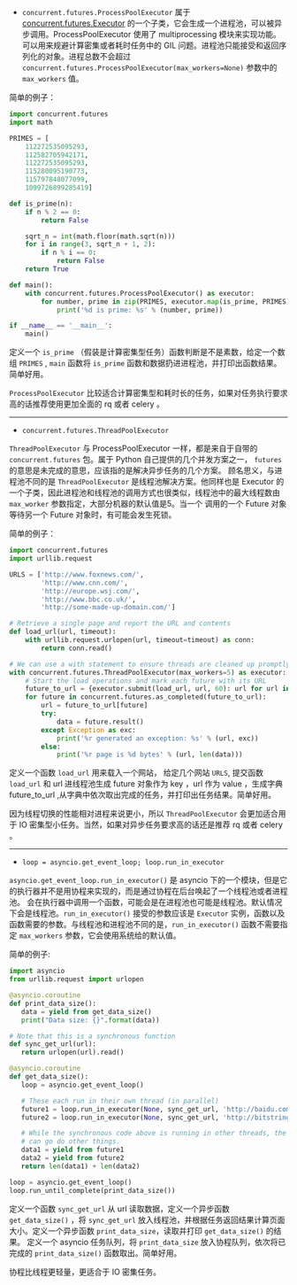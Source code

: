* `concurrent.futures.ProcessPoolExecutor`
  属于 [concurrent.futures.Executor](https://docs.python.org/3/library/concurrent.futures.html#concurrent.futures.Executor) 的一个子类，它会生成一个进程池，可以被异步调用。ProcessPoolExecutor 使用了 multiprocessing 模块来实现功能。可以用来规避计算密集或者耗时任务中的 GIL 问题。进程池只能接受和返回序列化的对象。进程总数不会超过 `concurrent.futures.ProcessPoolExecutor(max_workers=None)` 参数中的 `max_workers` 值。

简单的例子：

```python
import concurrent.futures
import math

PRIMES = [
    112272535095293,
    112582705942171,
    112272535095293,
    115280095190773,
    115797848077099,
    1099726899285419]

def is_prime(n):
    if n % 2 == 0:
        return False

    sqrt_n = int(math.floor(math.sqrt(n)))
    for i in range(3, sqrt_n + 1, 2):
        if n % i == 0:
            return False
    return True

def main():
    with concurrent.futures.ProcessPoolExecutor() as executor:
        for number, prime in zip(PRIMES, executor.map(is_prime, PRIMES)):
            print('%d is prime: %s' % (number, prime))

if __name__ == '__main__':
    main()
```

定义一个 `is_prime` （假装是计算密集型任务）函数判断是不是素数，给定一个数组 `PRIMES` , `main` 函数将 `is_prime` 函数和数据扔进进程池，并打印出函数结果。简单好用。

`ProcessPoolExecutor` 比较适合计算密集型和耗时长的任务，如果对任务执行要求高的话推荐使用更加全面的 rq 或者 celery 。

---

* `concurrent.futures.ThreadPoolExecutor`

`ThreadPoolExecutor` 与 ProcessPoolExecutor 一样，都是来自于自带的 `concurrent.futures` 包。属于 Python 自己提供的几个并发方案之一， `futures` 的意思是未完成的意思，应该指的是解决异步任务的几个方案。
顾名思义，与进程池不同的是 `ThreadPoolExecutor` 是线程池解决方案。他同样也是 Executor 的一个子类，因此进程池和线程池的调用方式也很类似，线程池中的最大线程数由 `max_worker` 参数指定，大部分机器的默认值是5。当一个 调用的一个 Future 对象等待另一个 Future 对象时，有可能会发生死锁。

简单的例子：

``` python
import concurrent.futures
import urllib.request

URLS = ['http://www.foxnews.com/',
        'http://www.cnn.com/',
        'http://europe.wsj.com/',
        'http://www.bbc.co.uk/',
        'http://some-made-up-domain.com/']

# Retrieve a single page and report the URL and contents
def load_url(url, timeout):
    with urllib.request.urlopen(url, timeout=timeout) as conn:
        return conn.read()

# We can use a with statement to ensure threads are cleaned up promptly
with concurrent.futures.ThreadPoolExecutor(max_workers=5) as executor:
    # Start the load operations and mark each future with its URL
    future_to_url = {executor.submit(load_url, url, 60): url for url in URLS}
    for future in concurrent.futures.as_completed(future_to_url):
        url = future_to_url[future]
        try:
            data = future.result()
        except Exception as exc:
            print('%r generated an exception: %s' % (url, exc))
        else:
            print('%r page is %d bytes' % (url, len(data)))
```

定义一个函数 `load_url` 用来载入一个网站， 给定几个网站 `URLS`, 提交函数 `load_url` 和 url 进线程池生成 future 对象作为 key ，url 作为 value ，生成字典 future_to_url ,从字典中依次取出完成的任务，并打印出任务结果。简单好用。

因为线程切换的性能相对进程来说更小，所以 `ThreadPoolExecutor` 会更加适合用于 IO 密集型小任务。当然，如果对异步任务要求高的话还是推荐 rq 或者 celery 。

---

* `loop = asyncio.get_event_loop; loop.run_in_executor`

`asyncio.get_event_loop.run_in_executor()` 是 asyncio 下的一个模块，但是它的执行器并不是用协程来实现的，而是通过协程在后台唤起了一个线程池或者进程池。 会在执行器中调用一个函数，可能会是在进程池也可能是线程池。默认情况下会是线程池。`run_in_executor()` 接受的参数应该是 `Executor` 实例，函数以及函数需要的参数。与线程池和进程池不同的是，`run_in_executor()` 函数不需要指定 `max_workers` 参数，它会使用系统给的默认值。

简单的例子:

``` python
import asyncio
from urllib.request import urlopen

@asyncio.coroutine
def print_data_size():
   data = yield from get_data_size()
   print("Data size: {}".format(data))

# Note that this is a synchronous function
def sync_get_url(url):
   return urlopen(url).read()

@asyncio.coroutine
def get_data_size():
   loop = asyncio.get_event_loop()

   # These each run in their own thread (in parallel)
   future1 = loop.run_in_executor(None, sync_get_url, 'http://baidu.com')
   future2 = loop.run_in_executor(None, sync_get_url, 'http://bitstring.xyz')

   # While the synchronous code above is running in other threads, the event loop
   # can go do other things.
   data1 = yield from future1
   data2 = yield from future2
   return len(data1) + len(data2)

loop = asyncio.get_event_loop()
loop.run_until_complete(print_data_size())
```

定义一个函数 `sync_get_url` 从 url 读取数据，定义一个异步函数 `get_data_size()` ，将 `sync_get_url` 放入线程池，并根据任务返回结果计算页面大小。定义一个异步函数 `print_data_size`，读取并打印 `get_data_size()` 的结果。 定义一个 asyncio 任务队列，将 `print_data_size` 放入协程队列，依次将已完成的 `print_data_size()` 函数取出。简单好用。

协程比线程更轻量，更适合于 IO 密集任务。
